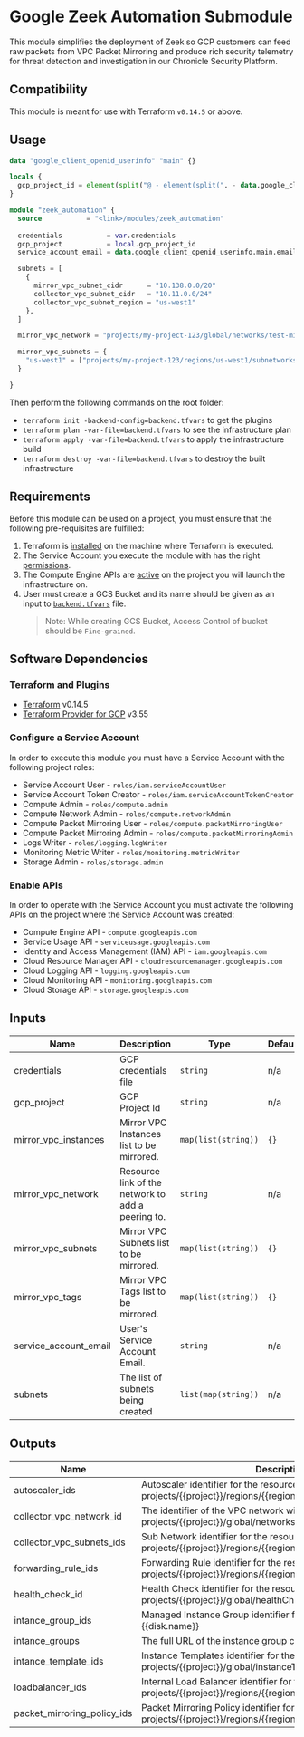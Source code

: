 # Google Zeek Automation Submodule

This module simplifies the deployment of Zeek so GCP customers can feed raw packets from VPC Packet Mirroring and produce rich security telemetry for threat detection and investigation in our Chronicle Security Platform.

## Compatibility

This module is meant for use with Terraform `v0.14.5` or above.


## Usage

```tf
data "google_client_openid_userinfo" "main" {}

locals {
  gcp_project_id = element(split("@ - element(split(". - data.google_client_openid_userinfo.main.email), 0)), 1)
}

module "zeek_automation" {
  source           = "<link>/modules/zeek_automation"
  
  credentials           = var.credentials
  gcp_project           = local.gcp_project_id
  service_account_email = data.google_client_openid_userinfo.main.email

  subnets = [
    {
      mirror_vpc_subnet_cidr      = "10.138.0.0/20"
      collector_vpc_subnet_cidr   = "10.11.0.0/24"
      collector_vpc_subnet_region = "us-west1"
    },
  ]

  mirror_vpc_network = "projects/my-project-123/global/networks/test-mirror"

  mirror_vpc_subnets = {
    "us-west1" = ["projects/my-project-123/regions/us-west1/subnetworks/subnet-01"]
  }

}
```

Then perform the following commands on the root folder:
- `terraform init -backend-config=backend.tfvars` to get the plugins
- `terraform plan -var-file=backend.tfvars` to see the infrastructure plan
- `terraform apply -var-file=backend.tfvars` to apply the infrastructure build
- `terraform destroy -var-file=backend.tfvars` to destroy the built infrastructure


## Requirements
Before this module can be used on a project, you must ensure that the following pre-requisites are fulfilled:

1. Terraform is [installed](#software-dependencies) on the machine where Terraform is executed.
2. The Service Account you execute the module with has the right [permissions](#configure-a-service-account).
3. The Compute Engine APIs are [active](#enable-apis) on the project you will launch the infrastructure on.
4. User must create a GCS Bucket and its name should be given as an input to [`backend.tfvars`](../../examples/basic_configuration/backend.tfvars) file.  
   > Note: While creating GCS Bucket, Access Control of bucket should be `Fine-grained`.   


## Software Dependencies

### Terraform and Plugins
- [Terraform][terraform-download] v0.14.5
- [Terraform Provider for GCP][terraform-provider-google] v3.55


### Configure a Service Account
In order to execute this module you must have a Service Account with the following project roles:
- Service Account User - `roles/iam.serviceAccountUser`
- Service Account Token Creator - `roles/iam.serviceAccountTokenCreator`
- Compute Admin - `roles/compute.admin`
- Compute Network Admin - `roles/compute.networkAdmin`
- Compute Packet Mirroring User - `roles/compute.packetMirroringUser`
- Compute Packet Mirroring Admin - `roles/compute.packetMirroringAdmin`
- Logs Writer - `roles/logging.logWriter`
- Monitoring Metric Writer - `roles/monitoring.metricWriter`
- Storage Admin - `roles/storage.admin`


### Enable APIs
In order to operate with the Service Account you must activate the following APIs on the project where the Service Account was created:

- Compute Engine API - `compute.googleapis.com`
- Service Usage API - `serviceusage.googleapis.com`
- Identity and Access Management (IAM) API - `iam.googleapis.com`
- Cloud Resource Manager API - `cloudresourcemanager.googleapis.com`
- Cloud Logging API - `logging.googleapis.com`
- Cloud Monitoring API - `monitoring.googleapis.com`
- Cloud Storage API - `storage.googleapis.com`


## Inputs

| Name | Description | Type | Default | Required |
|------|-------------|------|---------|:--------:|
| credentials | GCP credentials file | `string` | n/a | yes |
| gcp\_project | GCP Project Id | `string` | n/a | yes |
| mirror\_vpc\_instances | Mirror VPC Instances list to be mirrored. | `map(list(string))` | `{}` | no |
| mirror\_vpc\_network | Resource link of the network to add a peering to. | `string` | n/a | yes |
| mirror\_vpc\_subnets | Mirror VPC Subnets list to be mirrored. | `map(list(string))` | `{}` | no |
| mirror\_vpc\_tags | Mirror VPC Tags list to be mirrored. | `map(list(string))` | `{}` | no |
| service\_account\_email | User's Service Account Email. | `string` | n/a | yes |
| subnets | The list of subnets being created | `list(map(string))` | n/a | yes |


## Outputs

| Name | Description |
|------|-------------|
| autoscaler\_ids | Autoscaler identifier for the resource with format projects/{{project}}/regions/{{region}}/autoscalers/{{name}} |
| collector\_vpc\_network\_id | The identifier of the VPC network with format projects/{{project}}/global/networks/{{name}}. |
| collector\_vpc\_subnets\_ids | Sub Network identifier for the resource with format projects/{{project}}/regions/{{region}}/subnetworks/{{name}} |
| forwarding\_rule\_ids | Forwarding Rule identifier for the resource with format projects/{{project}}/regions/{{region}}/forwardingRules/{{name}} |
| health\_check\_id | Health Check identifier for the resource with format projects/{{project}}/global/healthChecks/{{name}} |
| intance\_group\_ids | Managed Instance Group identifier for the resource with format {{disk.name}} |
| intance\_groups | The full URL of the instance group created by the manager. |
| intance\_template\_ids | Instance Templates identifier for the resource with format projects/{{project}}/global/instanceTemplates/{{name}} |
| loadbalancer\_ids | Internal Load Balancer identifier for the resource with format projects/{{project}}/regions/{{region}}/backendServices/{{name}} |
| packet\_mirroring\_policy\_ids | Packet Mirroring Policy identifier for the resource with format projects/{{project}}/regions/{{region}}/packetMirrorings/{{name}} |



[terraform-download]: https://www.terraform.io/downloads.html
[terraform-provider-google]: https://github.com/terraform-providers/terraform-provider-google